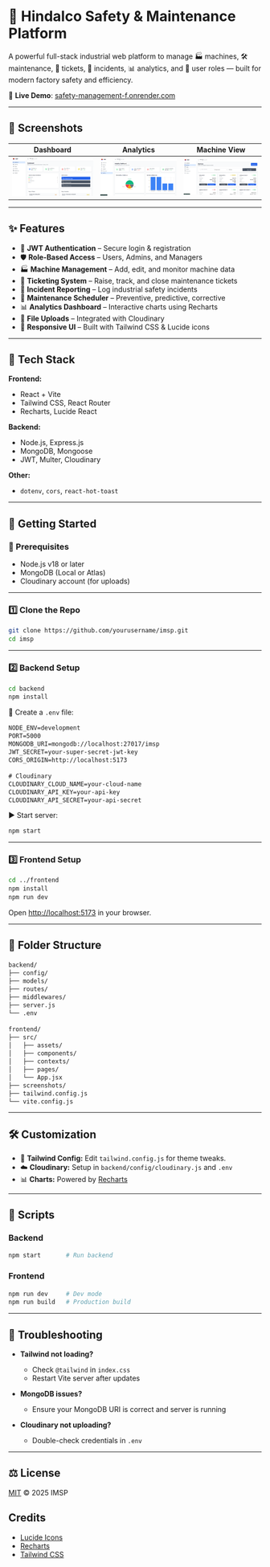 # 🚧 Hindalco Safety & Maintenance Platform

A powerful full-stack industrial web platform to manage 🏭 machines, 🛠 maintenance, 🧾 tickets, 🚨 incidents, 📊 analytics, and 👥 user roles — built for modern factory safety and efficiency.

🔗 **Live Demo**: [safety-management-f.onrender.com](https://safety-management-f.onrender.com/)

---

## 📸 Screenshots

| Dashboard | Analytics | Machine View |
|:---------:|:---------:|:------------:|
| ![Dashboard Screenshot](frontend/ss/Dashboard.png) | ![Analytics Page](frontend/ss/Analytics.png) | ![Sidebar Example](frontend/ss/Machines.png) |

---

## ✨ Features

- 🔐 **JWT Authentication** – Secure login & registration
- 🛡 **Role-Based Access** – Users, Admins, and Managers
- 🏭 **Machine Management** – Add, edit, and monitor machine data
- 🎫 **Ticketing System** – Raise, track, and close maintenance tickets
- 🚨 **Incident Reporting** – Log industrial safety incidents
- 📅 **Maintenance Scheduler** – Preventive, predictive, corrective
- 📊 **Analytics Dashboard** – Interactive charts using Recharts
- 📁 **File Uploads** – Integrated with Cloudinary
- 📱 **Responsive UI** – Built with Tailwind CSS & Lucide icons

---

## 🧰 Tech Stack

**Frontend:**
- React + Vite
- Tailwind CSS, React Router
- Recharts, Lucide React

**Backend:**
- Node.js, Express.js
- MongoDB, Mongoose
- JWT, Multer, Cloudinary

**Other:**
- `dotenv`, `cors`, `react-hot-toast`

---

## 🚀 Getting Started

### 🔧 Prerequisites

- Node.js v18 or later
- MongoDB (Local or Atlas)
- Cloudinary account (for uploads)

---

### 1️⃣ Clone the Repo

```bash
git clone https://github.com/yourusername/imsp.git
cd imsp
```

---

### 2️⃣ Backend Setup

```bash
cd backend
npm install
```

📁 Create a `.env` file:

```env
NODE_ENV=development
PORT=5000
MONGODB_URI=mongodb://localhost:27017/imsp
JWT_SECRET=your-super-secret-jwt-key
CORS_ORIGIN=http://localhost:5173

# Cloudinary
CLOUDINARY_CLOUD_NAME=your-cloud-name
CLOUDINARY_API_KEY=your-api-key
CLOUDINARY_API_SECRET=your-api-secret
```

▶️ Start server:

```bash
npm start
```

---

### 3️⃣ Frontend Setup

```bash
cd ../frontend
npm install
npm run dev
```

Open [http://localhost:5173](http://localhost:5173) in your browser.

---

## 📁 Folder Structure

```
backend/
├── config/
├── models/
├── routes/
├── middlewares/
├── server.js
└── .env

frontend/
├── src/
│   ├── assets/
│   ├── components/
│   ├── contexts/
│   ├── pages/
│   └── App.jsx
├── screenshots/
├── tailwind.config.js
└── vite.config.js
```

---

## 🛠 Customization

- 🎨 **Tailwind Config:** Edit `tailwind.config.js` for theme tweaks.
- ☁️ **Cloudinary:** Setup in `backend/config/cloudinary.js` and `.env`
- 📊 **Charts:** Powered by [Recharts](https://recharts.org)

---

## 🧪 Scripts

### Backend

```bash
npm start       # Run backend
```

### Frontend

```bash
npm run dev     # Dev mode
npm run build   # Production build
```

---

## 🧯 Troubleshooting

- **Tailwind not loading?**
  - Check `@tailwind` in `index.css`
  - Restart Vite server after updates

- **MongoDB issues?**
  - Ensure your MongoDB URI is correct and server is running

- **Cloudinary not uploading?**
  - Double-check credentials in `.env`

---

## ⚖️ License

[MIT](https://choosealicense.com/licenses/mit/) © 2025 IMSP


## Credits

- [Lucide Icons](https://lucide.dev/)
- [Recharts](https://recharts.org/)
- [Tailwind CSS](https://tailwindcss.com/)
